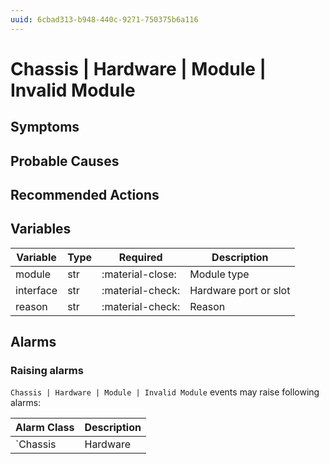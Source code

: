 ```yaml
---
uuid: 6cbad313-b948-440c-9271-750375b6a116
---
```

# Chassis | Hardware | Module | Invalid Module

## Symptoms

## Probable Causes

## Recommended Actions

## Variables

Variable | Type | Required | Description
--- | --- | --- | ---
module | str | :material-close: | Module type
interface | str | :material-check: | Hardware port or slot
reason | str | :material-check: | Reason

## Alarms

### Raising alarms

`Chassis | Hardware | Module | Invalid Module` events may raise following alarms:

Alarm Class | Description
--- | ---
`Chassis | Hardware | Module | Invalid Module` | dispose
